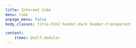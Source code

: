 ```yaml
---
title: Internet Cube
menu: Cube
onpage_menu: false
body_classes: title-h1h2 header-dark header-transparent

content:
    items: @self.modular
---
```



